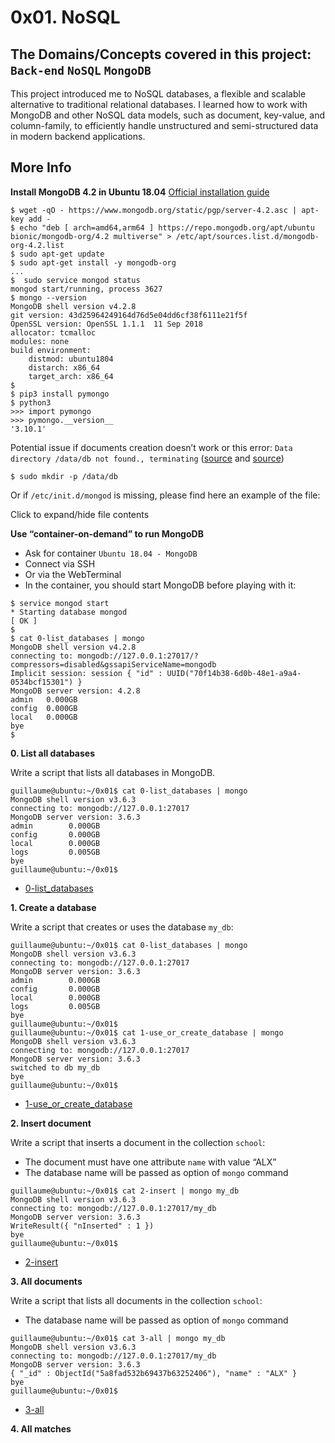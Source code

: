 # 0x01. NoSQL
## The Domains/Concepts covered in this project: `Back-end` `NoSQL` `MongoDB`

This project introduced me to NoSQL databases, a flexible and scalable alternative to traditional relational databases. I learned how to work with MongoDB and other NoSQL data models, such as document, key-value, and column-family, to efficiently handle unstructured and semi-structured data in modern backend applications.

## More Info

**Install MongoDB 4.2 in Ubuntu 18.04**
[Official installation guide](https://www.mongodb.com/docs/manual/tutorial/install-mongodb-on-ubuntu/)

```
$ wget -qO - https://www.mongodb.org/static/pgp/server-4.2.asc | apt-key add -
$ echo "deb [ arch=amd64,arm64 ] https://repo.mongodb.org/apt/ubuntu bionic/mongodb-org/4.2 multiverse" > /etc/apt/sources.list.d/mongodb-org-4.2.list
$ sudo apt-get update
$ sudo apt-get install -y mongodb-org
...
$  sudo service mongod status
mongod start/running, process 3627
$ mongo --version
MongoDB shell version v4.2.8
git version: 43d25964249164d76d5e04dd6cf38f6111e21f5f
OpenSSL version: OpenSSL 1.1.1  11 Sep 2018
allocator: tcmalloc
modules: none
build environment:
    distmod: ubuntu1804
    distarch: x86_64
    target_arch: x86_64
$  
$ pip3 install pymongo
$ python3
>>> import pymongo
>>> pymongo.__version__
'3.10.1'
```

Potential issue if documents creation doesn’t work or this error: `Data directory /data/db not found., terminating` ([source](https://bryantson.medium.com/fixing-data-db-not-found-error-in-macos-x-when-starting-mongodb-d7b82abb2479) and [source](https://stackoverflow.com/questions/37702957/mongodb-data-db-not-found))

```
$ sudo mkdir -p /data/db
```

Or if `/etc/init.d/mongod` is missing, please find here an example of the file:

Click to expand/hide file contents

**Use “container-on-demand” to run MongoDB**

  * Ask for container `Ubuntu 18.04 - MongoDB`
  * Connect via SSH
  * Or via the WebTerminal
  * In the container, you should start MongoDB before playing with it:

```
$ service mongod start
* Starting database mongod                                              [ OK ]
$
$ cat 0-list_databases | mongo
MongoDB shell version v4.2.8
connecting to: mongodb://127.0.0.1:27017/?compressors=disabled&gssapiServiceName=mongodb
Implicit session: session { "id" : UUID("70f14b38-6d0b-48e1-a9a4-0534bcf15301") }
MongoDB server version: 4.2.8
admin   0.000GB
config  0.000GB
local   0.000GB
bye
$
```

**0. List all databases**

Write a script that lists all databases in MongoDB.

```
guillaume@ubuntu:~/0x01$ cat 0-list_databases | mongo
MongoDB shell version v3.6.3
connecting to: mongodb://127.0.0.1:27017
MongoDB server version: 3.6.3
admin        0.000GB
config       0.000GB
local        0.000GB
logs         0.005GB
bye
guillaume@ubuntu:~/0x01$
```

  * [0-list_databases](./0-list_databases)

**1. Create a database**

Write a script that creates or uses the database `my_db`:

```
guillaume@ubuntu:~/0x01$ cat 0-list_databases | mongo
MongoDB shell version v3.6.3
connecting to: mongodb://127.0.0.1:27017
MongoDB server version: 3.6.3
admin        0.000GB
config       0.000GB
local        0.000GB
logs         0.005GB
bye
guillaume@ubuntu:~/0x01$
guillaume@ubuntu:~/0x01$ cat 1-use_or_create_database | mongo
MongoDB shell version v3.6.3
connecting to: mongodb://127.0.0.1:27017
MongoDB server version: 3.6.3
switched to db my_db
bye
guillaume@ubuntu:~/0x01$
```

  * [1-use_or_create_database](./1-use_or_create_database)

**2. Insert document**

Write a script that inserts a document in the collection `school`:

  * The document must have one attribute `name` with value “ALX”
  * The database name will be passed as option of `mongo` command

```
guillaume@ubuntu:~/0x01$ cat 2-insert | mongo my_db
MongoDB shell version v3.6.3
connecting to: mongodb://127.0.0.1:27017/my_db
MongoDB server version: 3.6.3
WriteResult({ "nInserted" : 1 })
bye
guillaume@ubuntu:~/0x01$
```

  * [2-insert](./2-insert)

**3. All documents**

Write a script that lists all documents in the collection `school`:

  * The database name will be passed as option of `mongo` command

```
guillaume@ubuntu:~/0x01$ cat 3-all | mongo my_db
MongoDB shell version v3.6.3
connecting to: mongodb://127.0.0.1:27017/my_db
MongoDB server version: 3.6.3
{ "_id" : ObjectId("5a8fad532b69437b63252406"), "name" : "ALX" }
bye
guillaume@ubuntu:~/0x01$
```

  * [3-all](./3-all)

**4. All matches**




